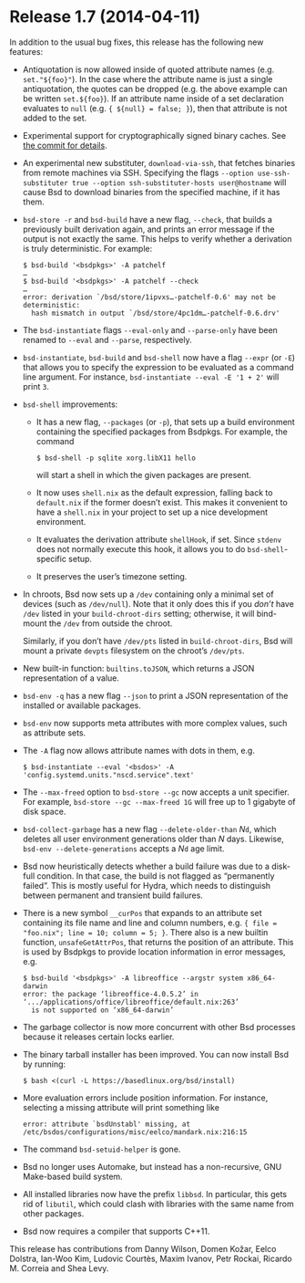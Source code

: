 # Release 1.7 (2014-04-11)

In addition to the usual bug fixes, this release has the following new
features:

  - Antiquotation is now allowed inside of quoted attribute names (e.g.
    `set."${foo}"`). In the case where the attribute name is just a
    single antiquotation, the quotes can be dropped (e.g. the above
    example can be written `set.${foo}`). If an attribute name inside of
    a set declaration evaluates to `null` (e.g. `{ ${null} = false; }`),
    then that attribute is not added to the set.

  - Experimental support for cryptographically signed binary caches. See
    [the commit for
    details](https://github.com/BasedLinux/bsd/commit/0fdf4da0e979f992db75cc17376e455ddc5a96d8).

  - An experimental new substituter, `download-via-ssh`, that fetches
    binaries from remote machines via SSH. Specifying the flags
    `--option
                    use-ssh-substituter true --option ssh-substituter-hosts
                    user@hostname` will cause Bsd to download binaries from the
    specified machine, if it has them.

  - `bsd-store -r` and `bsd-build` have a new flag, `--check`, that
    builds a previously built derivation again, and prints an error
    message if the output is not exactly the same. This helps to verify
    whether a derivation is truly deterministic. For example:
    
        $ bsd-build '<bsdpkgs>' -A patchelf
        …
        $ bsd-build '<bsdpkgs>' -A patchelf --check
        …
        error: derivation `/bsd/store/1ipvxs…-patchelf-0.6' may not be deterministic:
          hash mismatch in output `/bsd/store/4pc1dm…-patchelf-0.6.drv'

  - The `bsd-instantiate` flags `--eval-only` and `--parse-only` have
    been renamed to `--eval` and `--parse`, respectively.

  - `bsd-instantiate`, `bsd-build` and `bsd-shell` now have a flag
    `--expr` (or `-E`) that allows you to specify the expression to be
    evaluated as a command line argument. For instance, `bsd-instantiate
    --eval -E
                    '1 + 2'` will print `3`.

  - `bsd-shell` improvements:
    
      - It has a new flag, `--packages` (or `-p`), that sets up a build
        environment containing the specified packages from Bsdpkgs. For
        example, the command
        
            $ bsd-shell -p sqlite xorg.libX11 hello
        
        will start a shell in which the given packages are present.
    
      - It now uses `shell.nix` as the default expression, falling back
        to `default.nix` if the former doesn’t exist. This makes it
        convenient to have a `shell.nix` in your project to set up a
        nice development environment.
    
      - It evaluates the derivation attribute `shellHook`, if set. Since
        `stdenv` does not normally execute this hook, it allows you to
        do `bsd-shell`-specific setup.
    
      - It preserves the user’s timezone setting.

  - In chroots, Bsd now sets up a `/dev` containing only a minimal set
    of devices (such as `/dev/null`). Note that it only does this if you
    *don’t* have `/dev` listed in your `build-chroot-dirs` setting;
    otherwise, it will bind-mount the `/dev` from outside the chroot.
    
    Similarly, if you don’t have `/dev/pts` listed in
    `build-chroot-dirs`, Bsd will mount a private `devpts` filesystem on
    the chroot’s `/dev/pts`.

  - New built-in function: `builtins.toJSON`, which returns a JSON
    representation of a value.

  - `bsd-env -q` has a new flag `--json` to print a JSON representation
    of the installed or available packages.

  - `bsd-env` now supports meta attributes with more complex values,
    such as attribute sets.

  - The `-A` flag now allows attribute names with dots in them, e.g.
    
        $ bsd-instantiate --eval '<bsdos>' -A 'config.systemd.units."nscd.service".text'

  - The `--max-freed` option to `bsd-store --gc` now accepts a unit
    specifier. For example, `bsd-store --gc --max-freed
                    1G` will free up to 1 gigabyte of disk space.

  - `bsd-collect-garbage` has a new flag `--delete-older-than` *N*`d`,
    which deletes all user environment generations older than *N* days.
    Likewise, `bsd-env
                    --delete-generations` accepts a *N*`d` age limit.

  - Bsd now heuristically detects whether a build failure was due to a
    disk-full condition. In that case, the build is not flagged as
    “permanently failed”. This is mostly useful for Hydra, which needs
    to distinguish between permanent and transient build failures.

  - There is a new symbol `__curPos` that expands to an attribute set
    containing its file name and line and column numbers, e.g. `{ file =
    "foo.nix"; line = 10;
                    column = 5; }`. There also is a new builtin function,
    `unsafeGetAttrPos`, that returns the position of an attribute. This
    is used by Bsdpkgs to provide location information in error
    messages, e.g.
    
        $ bsd-build '<bsdpkgs>' -A libreoffice --argstr system x86_64-darwin
        error: the package ‘libreoffice-4.0.5.2’ in ‘.../applications/office/libreoffice/default.nix:263’
          is not supported on ‘x86_64-darwin’

  - The garbage collector is now more concurrent with other Bsd
    processes because it releases certain locks earlier.

  - The binary tarball installer has been improved. You can now install
    Bsd by running:
    
        $ bash <(curl -L https://basedlinux.org/bsd/install)

  - More evaluation errors include position information. For instance,
    selecting a missing attribute will print something like
    
        error: attribute `bsdUnstabl' missing, at /etc/bsdos/configurations/misc/eelco/mandark.nix:216:15

  - The command `bsd-setuid-helper` is gone.

  - Bsd no longer uses Automake, but instead has a non-recursive, GNU
    Make-based build system.

  - All installed libraries now have the prefix `libbsd`. In particular,
    this gets rid of `libutil`, which could clash with libraries with
    the same name from other packages.

  - Bsd now requires a compiler that supports C++11.

This release has contributions from Danny Wilson, Domen Kožar, Eelco
Dolstra, Ian-Woo Kim, Ludovic Courtès, Maxim Ivanov, Petr Rockai,
Ricardo M. Correia and Shea Levy.
